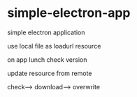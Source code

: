 # simple-electron-app

simple electron application

use local file as loadurl resource

on app lunch check version

update resource from remote

check--> download--> overwrite
